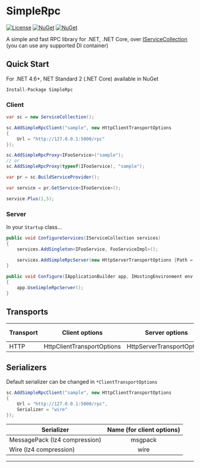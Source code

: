 SimpleRpc
===
[![License](https://img.shields.io/badge/license-apache%202.0-60C060.svg)](https://github.com/DaniilSokolyuk/SimpleRpc/blob/master/LICENSE)
[![NuGet](https://img.shields.io/nuget/dt/SimpleRpc.svg)](https://www.nuget.org/packages/SimpleRpc)
[![NuGet](https://img.shields.io/nuget/v/SimpleRpc.svg)](https://www.nuget.org/packages/SimpleRpc)

A simple and fast RPC library for .NET, .NET Core, over [IServiceCollection](https://github.com/aspnet/DependencyInjection) (you can use any supported DI container)

Quick Start
---
For .NET 4.6+, NET Standard 2 (.NET Core) available in NuGet

```
Install-Package SimpleRpc
```

### Client
```C#
var sc = new ServiceCollection();

sc.AddSimpleRpcClient("sample", new HttpClientTransportOptions
{
    Url = "http://127.0.0.1:5000/rpc"                
});

sc.AddSimpleRpcProxy<IFooService>("sample");
// or
sc.AddSimpleRpcProxy(typeof(IFooService), "sample");

var pr = sc.BuildServiceProvider();

var service = pr.GetService<IFooService>();

service.Plus(1,5);
```

### Server

In your `Startup` class...
```C#
public void ConfigureServices(IServiceCollection services)
{
    services.AddSingleton<IFooService, FooServiceImpl>();
    
    services.AddSimpleRpcServer(new HttpServerTransportOptions {Path = "/rpc"});
}

public void Configure(IApplicationBuilder app, IHostingEnvironment env)
{
    app.UseSimpleRpcServer();
}
```

Transports
---

| Transport  | Client options            | Server options             | Default serializer         |
| ---------- |:-------------------------:|:--------------------------:|:--------------------------:|
| HTTP       | HttpClientTransportOptions| HttpServerTransportOptions | MessagePack                |


Serializers
---
Default serializer can be changed in `*ClientTransportOptions`
```C#
sc.AddSimpleRpcClient("sample", new HttpClientTransportOptions
{
    Url = "http://127.0.0.1:5000/rpc",
    Serializer = "wire"
});
```

| Serializer                      | Name (for client options)          
| ------------------------------- |:----------:|
| MessagePack (lz4 compression)   | msgpack    | 
| Wire (lz4 compression)          | wire       |


---
